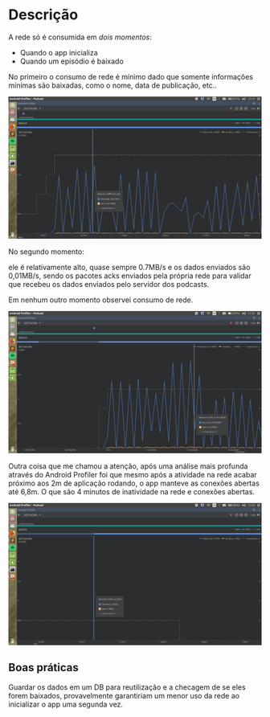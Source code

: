 # Descrição
A rede só é consumida em *dois momentos*: 

*  Quando o app inicializa
*  Quando um episódio é baixado


No primeiro o consumo de rede é mínimo dado que somente informações mínimas são baixadas, como o nome, data de publicação, etc..

![NETWORK_COMECO_DA_APLICACAO](https://github.com/fbormann/exercicio-podcast/blob/master/Podcast/report_images/NETWORK_COMECO.png)

No segundo momento:

ele é relativamente alto, quase sempre 0.7MB/s e os dados enviados são 0,01MB/s, sendo os pacotes acks enviados pela própria rede para validar que recebeu os dados enviados pelo servidor dos podcasts.

Em nenhum outro momento observei consumo de rede.

![NETWORK_DOWNLOAD_EPISODIO](https://github.com/fbormann/exercicio-podcast/blob/master/Podcast/report_images/network_download_episodio.png)


Outra coisa que me chamou a atenção, após uma análise mais profunda através do Android Profiler foi que mesmo após a atividade na rede acabar próximo aos 2m de aplicação rodando, o app manteve as conexões abertas até 6,8m. O que são 4 minutos de inatividade na rede e conexões abertas.

![NETWORK_LEAK](https://github.com/fbormann/exercicio-podcast/blob/master/Podcast/report_images/NETWORK_LEAK.png)

## Boas práticas

Guardar os dados em um DB para reutilização e a checagem de se eles forem baixados, provavelmente garantiriam um menor uso da rede ao inicializar o app uma segunda vez.


